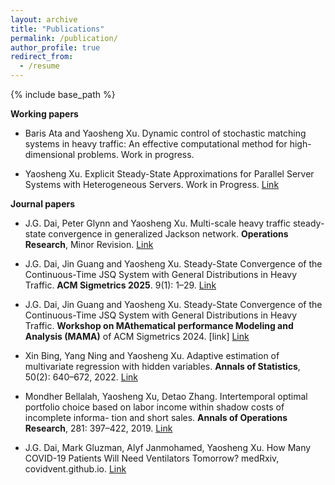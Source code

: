```yaml
---
layout: archive
title: "Publications"
permalink: /publication/
author_profile: true
redirect_from:
  - /resume
---
```


{% include base_path %}

**Working papers**

* Baris Ata and Yaosheng Xu. 
Dynamic control of stochastic matching systems in heavy traffic: An effective computational method for high-dimensional problems. Work in progress. 

* Yaosheng Xu.
Explicit Steady-State Approximations for Parallel Server Systems with Heterogeneous Servers. Work in Progress. [Link](https://arxiv.org/abs/2406.04203)

**Journal papers**

* J.G. Dai, Peter Glynn and Yaosheng Xu.
Multi-scale heavy traffic steady-state convergence in generalized Jackson network. **Operations Research**, Minor Revision. [Link](https://arxiv.org/abs/2304.01499)

* J.G. Dai, Jin Guang and Yaosheng Xu. 
Steady-State Convergence of the Continuous-Time JSQ System with General Distributions in Heavy Traffic. **ACM Sigmetrics 2025**. 9(1): 1–29.  [Link](https://dl.acm.org/doi/10.1145/3711703)

* J.G. Dai, Jin Guang and Yaosheng Xu. 
Steady-State Convergence of the Continuous-Time JSQ System with General Distributions in Heavy Traffic. **Workshop on MAthematical performance Modeling and Analysis (MAMA)** of ACM Sigmetrics 2024. [link] [Link](https://arxiv.org/pdf/2405.10876)

* Xin Bing, Yang Ning and Yaosheng Xu.
Adaptive estimation of multivariate regression with hidden variables. **Annals of Statistics**, 50(2): 640–672, 2022. [Link](https://projecteuclid.org/journals/annals-of-statistics/volume-50/issue-2/Adaptive-estimation-in-multivariate-response-regression-with-hidden-variables/10.1214/21-AOS2059.short)

* Mondher Bellalah, Yaosheng Xu, Detao Zhang.
Intertemporal optimal portfolio choice based on labor income within shadow costs of incomplete informa- tion and short sales.
**Annals of Operations Research**, 281: 397–422, 2019. [Link](https://link.springer.com/article/10.1007/s10479-018-2901-4)

* J.G. Dai, Mark Gluzman, Alyf Janmohamed, Yaosheng Xu. How Many COVID-19 Patients Will Need Ventilators Tomorrow? medRxiv, covidvent.github.io. [Link](https://www.medrxiv.org/content/10.1101/2020.05.18.20105783v2.full)




